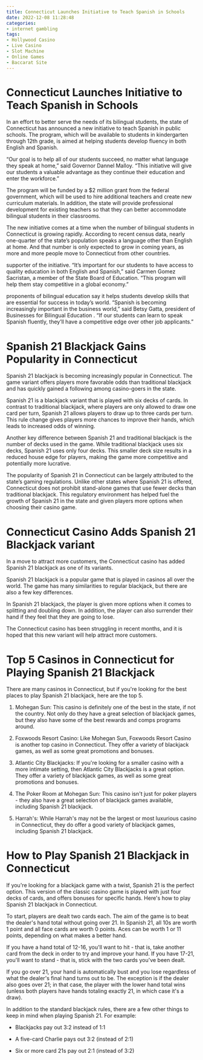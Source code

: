 ```yaml
---
title: Connecticut Launches Initiative to Teach Spanish in Schools
date: 2022-12-08 11:28:48
categories:
- internet gambling
tags:
- Hollywood Casino
- Live Casino
- Slot Machine
- Online Games
- Baccarat Site
---
```



#  Connecticut Launches Initiative to Teach Spanish in Schools

In an effort to better serve the needs of its bilingual students, the state of Connecticut has announced a new initiative to teach Spanish in public schools. The program, which will be available to students in kindergarten through 12th grade, is aimed at helping students develop fluency in both English and Spanish.

“Our goal is to help all of our students succeed, no matter what language they speak at home,” said Governor Dannel Malloy. “This initiative will give our students a valuable advantage as they continue their education and enter the workforce.”

The program will be funded by a $2 million grant from the federal government, which will be used to hire additional teachers and create new curriculum materials. In addition, the state will provide professional development for existing teachers so that they can better accommodate bilingual students in their classrooms.

The new initiative comes at a time when the number of bilingual students in Connecticut is growing rapidly. According to recent census data, nearly one-quarter of the state’s population speaks a language other than English at home. And that number is only expected to grow in coming years, as more and more people move to Connecticut from other countries.

 supporter of the initiative. “It’s important for our students to have access to quality education in both English and Spanish,” said Carmen Gomez Sacristan, a member of the State Board of Education. “This program will help them stay competitive in a global economy.”

 proponents of bilingual education say it helps students develop skills that are essential for success in today’s world. “Spanish is becoming increasingly important in the business world,” said Betsy Gatta, president of Businesses for Bilingual Education . “If our students can learn to speak Spanish fluently, they’ll have a competitive edge over other job applicants.”

#  Spanish 21 Blackjack Gains Popularity in Connecticut

Spanish 21 blackjack is becoming increasingly popular in Connecticut. The game variant offers players more favorable odds than traditional blackjack and has quickly gained a following among casino-goers in the state.

Spanish 21 is a blackjack variant that is played with six decks of cards. In contrast to traditional blackjack, where players are only allowed to draw one card per turn, Spanish 21 allows players to draw up to three cards per turn. This rule change gives players more chances to improve their hands, which leads to increased odds of winning.

Another key difference between Spanish 21 and traditional blackjack is the number of decks used in the game. While traditional blackjack uses six decks, Spanish 21 uses only four decks. This smaller deck size results in a reduced house edge for players, making the game more competitive and potentially more lucrative.

The popularity of Spanish 21 in Connecticut can be largely attributed to the state’s gaming regulations. Unlike other states where Spanish 21 is offered, Connecticut does not prohibit stand-alone games that use fewer decks than traditional blackjack. This regulatory environment has helped fuel the growth of Spanish 21 in the state and given players more options when choosing their casino game.

#  Connecticut Casino Adds Spanish 21 Blackjack variant

In a move to attract more customers, the Connecticut casino has added Spanish 21 blackjack as one of its variants.

Spanish 21 blackjack is a popular game that is played in casinos all over the world. The game has many similarities to regular blackjack, but there are also a few key differences.

In Spanish 21 blackjack, the player is given more options when it comes to splitting and doubling down. In addition, the player can also surrender their hand if they feel that they are going to lose.

The Connecticut casino has been struggling in recent months, and it is hoped that this new variant will help attract more customers.

#  Top 5 Casinos in Connecticut for Playing Spanish 21 Blackjack

There are many casinos in Connecticut, but if you're looking for the best places to play Spanish 21 blackjack, here are the top 5.

1. Mohegan Sun: This casino is definitely one of the best in the state, if not the country. Not only do they have a great selection of blackjack games, but they also have some of the best rewards and comps programs around.

2. Foxwoods Resort Casino: Like Mohegan Sun, Foxwoods Resort Casino is another top casino in Connecticut. They offer a variety of blackjack games, as well as some great promotions and bonuses.

3. Atlantic City Blackjacks: If you're looking for a smaller casino with a more intimate setting, then Atlantic City Blackjacks is a great option. They offer a variety of blackjack games, as well as some great promotions and bonuses.

4. The Poker Room at Mohegan Sun: This casino isn't just for poker players - they also have a great selection of blackjack games available, including Spanish 21 blackjack.

5. Harrah's: While Harrah's may not be the largest or most luxurious casino in Connecticut, they do offer a good variety of blackjack games, including Spanish 21 blackjack.

#  How to Play Spanish 21 Blackjack in Connecticut

If you're looking for a blackjack game with a twist, Spanish 21 is the perfect option. This version of the classic casino game is played with just four decks of cards, and offers bonuses for specific hands. Here's how to play Spanish 21 blackjack in Connecticut.

To start, players are dealt two cards each. The aim of the game is to beat the dealer's hand total without going over 21. In Spanish 21, all 10s are worth 1 point and all face cards are worth 0 points. Aces can be worth 1 or 11 points, depending on what makes a better hand.

If you have a hand total of 12-16, you'll want to hit - that is, take another card from the deck in order to try and improve your hand. If you have 17-21, you'll want to stand - that is, stick with the two cards you've been dealt.

If you go over 21, your hand is automatically bust and you lose regardless of what the dealer's final hand turns out to be. The exception is if the dealer also goes over 21; in that case, the player with the lower hand total wins (unless both players have hands totaling exactly 21, in which case it's a draw).

In addition to the standard blackjack rules, there are a few other things to keep in mind when playing Spanish 21. For example:

- Blackjacks pay out 3:2 instead of 1:1

- A five-card Charlie pays out 3:2 (instead of 2:1)

- Six or more card 21s pay out 2:1 (instead of 3:2)
